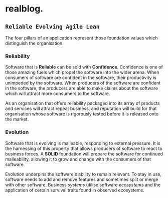 # realblog.
## `Reliable Evolving Agile Lean`

The four pillars of an application represent those foundation values which distinguish the organisation.

### Reliability

Software that is **Reliable** can be sold with **Confidence**. Confidence is one of those amazing fuels
which propel the software into the wider arena. When consumers of software are confident in the software,
their productivity is unimpeded by the software. When producers of the software are confident in the software,
the producers are able to make claims about the software which will attract more consumers to the software.

As an organisation that offers reliability packaged into its array of products and services will attract
repeat business, and reputation will build for that organisation whose software is rigorously tested
before it is released onto the market.

### Evolution

Software that is evolving is malleable, responding to external pressure. It is the harnessing of this property
that allows producers of software to react to business forces. A **SOLID** foundation will prepare
the software for continued malleability, allowing it to grow and change with the consumers of that software.

Evolution underpins the software's ability to remain relevant. To stay in use, software needs to add and remove
features and sometimes split or merge with other software. Business *systems* utilise software *ecosystems* and
the application of certain survival traits found in observed ecosystems.

